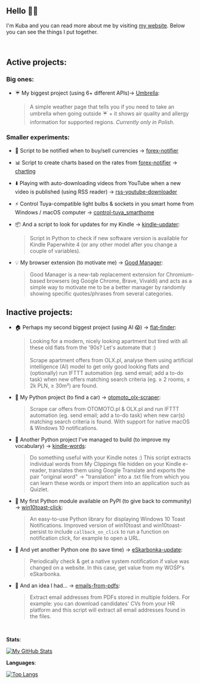 <!-- ### Hello 👋🏼 -->

## Hello 👋🏼
<!-- <img width="25" align="center" src="https://vardecab.github.io/about-me/icons/nerd-custom.png"> -->

I'm Kuba and you can read more about me by visiting <a href="https://kuba.rdzak.com" target="_blank">my website</a>. Below you can see the things I put together.

<br>

## Active projects:
<!-- ### Newest thing(s) I'm experimenting with: -->

### Big ones:

- ☔ My biggest project (using 6+ different APIs)→ <a href="https://github.com/vardecab/umbrella" target="_blank">Umbrella</a>:
    >A simple weather page that tells you if you need to take an umbrella when going outside ☔ + it shows air quality and allergy information for supported regions. _Currently only in Polish_.

### Smaller experiments:

- 💸 Script to be notified when to buy/sell currencies → <a href="https://github.com/vardecab/forex-notifier" target="_blank">forex-notifier</a>

- 📊 Script to create charts based on the rates from <a href="https://github.com/vardecab/forex-notifier" target="_blank">forex-notifier</a> → <a href="https://github.com/vardecab/charting" target="_blank">charting</a>

- ⬇️ Playing with auto-downloading videos from YouTube when a new video is published (using RSS reader) → <a href="https://github.com/vardecab/rss-youtube-downloader" target="_blank">rss-youtube-downloader</a>

- ⚡ Control Tuya-compatible light bulbs & sockets in you smart home from Windows / macOS computer → <a href="https://github.com/vardecab/control-tuya_smarthome" target="_blank">control-tuya_smarthome</a>

- 📦 And a script to look for updates for my Kindle → <a href="https://github.com/vardecab/kindle-updater" target="_blank">kindle-updater</a>:
    >Script in Python to check if new software version is available for Kindle Paperwhite 4 (or any other model after you change a couple of variables).

- 💡 My browser extension (to motivate me) → <a href="https://github.com/vardecab/good-manager" target="_blank">Good Manager</a>:
    >Good Manager is a new-tab replacement extension for Chromium-based browsers (eg Google Chrome, Brave, Vivaldi) and acts as a simple way to motivate me to be a better manager by randomly showing specific quotes/phrases from several categories.

## Inactive projects:

- 🏠 Perhaps my second biggest project (using AI 😱) → <a href="https://github.com/vardecab/flat-finder" target="_blank">flat-finder</a>:
    >Looking for a modern, nicely looking apartment but tired with all these old flats from the '90s? Let's automate that :) <br><br> Scrape apartment offers from OLX․pl, analyse them using artificial intelligence (AI) model to get only good looking flats and (optionally) run IFTTT automation (eg. send email; add a to-do task) when new offers matching search criteria (eg. ≥ 2 rooms, ≤ 2k PLN, ≥ 30m²) are found.

- 🚗 My Python project (to find a car) →  <a href="https://github.com/vardecab/otomoto_olx-scraper" target="_blank">otomoto_olx-scraper</a>:
    >Scrape car offers from OTOMOTO․pl & OLX․pl and run IFTTT automation (eg. send email; add a to-do task) when new car(s) matching search criteria is found. With support for native macOS & Windows 10 notifications. 

- 💬 Another Python project I've managed to build (to improve my vocabulary) →  <a href="https://github.com/vardecab/kindle-words" target="_blank">kindle-words</a>:
    >Do something useful with your Kindle notes :) This script extracts individual words from My Clippings file hidden on your Kindle e-reader, translates them using Google Translate and exports the pair "original word" → "translation" into a .txt file from which you can learn these words or import them into an application such as Quizlet.

- 🚚 My first Python module available on PyPI (to give back to community) → <a href="https://github.com/vardecab/win10toast-click" target="_blank">win10toast-click</a>:
    >An easy-to-use Python library for displaying Windows 10 Toast Notifications. Improved version of win10toast and win10toast-persist to include `callback_on_click` to run a function on notification click, for example to open a URL.

- 🐍 And yet another Python one (to save time) → <a href="https://github.com/vardecab/eskarbonka-update" target="_blank">eSkarbonka-update</a>:
    >Periodically check & get a native system notification if value was changed on a website. In this case, get value from my WOŚP's eSkarbonka.
    
- 🤖 And an idea I had... →  <a href="https://github.com/vardecab/emails-from-pdfs" target="_blank">emails-from-pdfs</a>:
    >Extract email addresses from PDFs stored in multiple folders. For example: you can download candidates' CVs from your HR platform and this script will extract all email addresses found in the files.

<!-- https://github.com/anuraghazra/github-readme-stats -->

<!-- [![My GitHub Stats](https://github-readme-stats.vercel.app/api?username=vardecab&hide=stars,prs,issues,contribs&show_icons=true&title_color=ffdf3b&bg_color=252525&text_color=f3f3f3&custom_title=My%20GitHub%20Stats)]() -->

<br>

**Stats**:

[![My GitHub Stats](https://github-readme-stats.vercel.app/api?username=vardecab&show_icons=true&custom_title=My%20GitHub%20Stats)](https://github.com/vardecab)

**Languages**:

[![Top Langs](https://github-readme-stats.vercel.app/api/top-langs/?username=vardecab)](https://github.com/vardecab)

